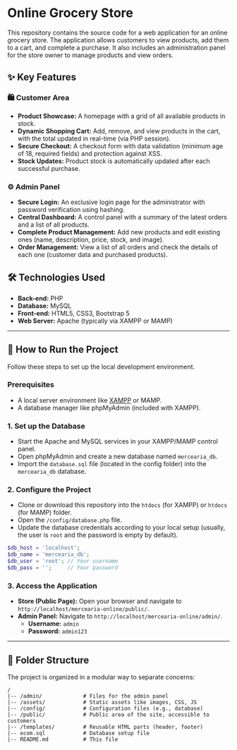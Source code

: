 # Online Grocery Store

This repository contains the source code for a web application for an online grocery store. The application allows customers to view products, add them to a cart, and complete a purchase. It also includes an administration panel for the store owner to manage products and view orders.

## ✨ Key Features

### 🛍️ Customer Area
- **Product Showcase:** A homepage with a grid of all available products in stock.
- **Dynamic Shopping Cart:** Add, remove, and view products in the cart, with the total updated in real-time (via PHP session).
- **Secure Checkout:** A checkout form with data validation (minimum age of 18, required fields) and protection against XSS.
- **Stock Updates:** Product stock is automatically updated after each successful purchase.

### ⚙️ Admin Panel
- **Secure Login:** An exclusive login page for the administrator with password verification using hashing.
- **Central Dashboard:** A control panel with a summary of the latest orders and a list of all products.
- **Complete Product Management:** Add new products and edit existing ones (name, description, price, stock, and image).
- **Order Management:** View a list of all orders and check the details of each one (customer data and purchased products).

## 🛠️ Technologies Used
* **Back-end:** PHP
* **Database:** MySQL
* **Front-end:** HTML5, CSS3, Bootstrap 5
* **Web Server:** Apache (typically via XAMPP or MAMP)

---

## 🚀 How to Run the Project

Follow these steps to set up the local development environment.

### Prerequisites
* A local server environment like [XAMPP](https://www.apachefriends.org/index.html) or MAMP.
* A database manager like phpMyAdmin (included with XAMPP).

### 1. Set up the Database
-   Start the Apache and MySQL services in your XAMPP/MAMP control panel.
-   Open phpMyAdmin and create a new database named `mercearia_db`.
-   Import the `database.sql` file (located in the config folder) into the `mercearia_db` database.

### 2. Configure the Project
-   Clone or download this repository into the `htdocs` (for XAMPP) or `htdocs` (for MAMP) folder.
-   Open the `/config/database.php` file.
-   Update the database credentials according to your local setup (usually, the user is `root` and the password is
    empty by default).
```php
$db_host = 'localhost';
$db_name = 'mercearia_db';
$db_user = 'root'; // Your username
$db_pass = '';     // Your password
```

### 3. Access the Application
-   **Store (Public Page):** Open your browser and navigate to `http://localhost/mercearia-online/public/`.
-   **Admin Panel:** Navigate to `http://localhost/mercearia-online/admin/`.
    -   **Username:** `admin`
    -   **Password:** `admin123`

---

## 📁 Folder Structure

The project is organized in a modular way to separate concerns:

```
/
|-- /admin/             # Files for the admin panel
|-- /assets/            # Static assets like images, CSS, JS
|-- /config/            # Configuration files (e.g., database)
|-- /public/            # Public area of the site, accessible to customers
|-- /templates/         # Reusable HTML parts (header, footer)
|-- ecom.sql            # Database setup file
|-- README.md           # This file
